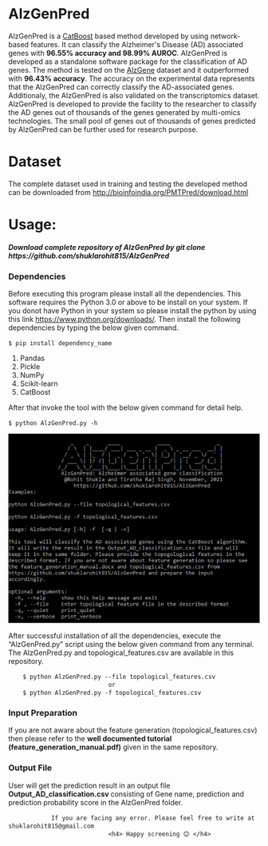 # AlzGenPred
AlzGenPred is a [CatBoost](https://catboost.ai/) based method developed by using network-based features. It can classify the Alzheimer's Disease (AD) associated genes with <b>96.55% accuracy and 98.99% AUROC</b>. AlzGenPred is developed as a standalone software package for the classification of AD genes. The method is tested on the [AlzGene](http://www.alzgene.org/) dataset and it outperformed with <b>96.43% accuracy</b>. The accuracy on the experimental data represents that the AlzGenPred can correctly classify the AD-associated genes. Additionaly, the AlzGenPred is also validated on the transcriptomics dataset. AlzGenPred is developed to provide the facility to the researcher to classify the AD genes out of thousands of the genes generated by multi-omics technologies. The small pool of genes out of thousands of genes predicted by AlzGenPred can be further used for research purpose.

# Dataset
The complete dataset used in training and testing the developed method can be downloaded from http://bioinfoindia.org/PMTPred/download.html

# Usage:

<h5>Download complete repository of AlzGenPred by git clone https://github.com/shuklarohit815/AlzGenPred </h5>

<h3> Dependencies </h3>

Before executing this program please install all the dependencies. This software requires the Python 3.0 or above to be install on your system. If you donot have Python in your system so please install the python by using this link https://www.python.org/downloads/. Then install the following dependencies by typing the below given command.

    $ pip install dependency_name

1. Pandas
2. Pickle
3. NumPy
4. Scikit-learn
5. CatBoost

After that invoke the tool with the below given command for detail help.

    $ python AlzGenPred.py -h

![Usage](AlzGenPred_usage.PNG)


After successful installation of all the dependencies, execute the “AlzGenPred.py” script using the below given command from any terminal. The AlzGenPred.py and topological_features.csv are available in this repository.

        $ python AlzGenPred.py --file topological_features.csv
                                or
        $ python AlzGenPred.py -f topological_features.csv

<h3> Input Preparation </h3>
If you are not aware about the feature generation (topological_features.csv) then please refer to the <b>well documented tutorial (feature_generation_manual.pdf)</b> given in the same repository.

<h3> Output File </h3>
User will get the prediction result in an output file <b> Output_AD_classification.csv </b> consisting of Gene name, prediction and prediction probability score in the AlzGenPred folder.

                If you are facing any error. Please feel free to write at shuklarohit815@gmail.com
                                <h4> Happy screening 😊 </h4>


